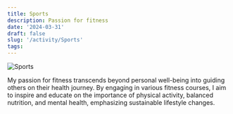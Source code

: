 ```yaml
---
title: Sports
description: Passion for fitness
date: '2024-03-31'
draft: false
slug: '/activity/Sports'
tags:
---
```


![Sports](/Sports.png)

My passion for fitness transcends beyond personal well-being into guiding others on their health journey. By engaging in various fitness courses, I aim to inspire and educate on the importance of physical activity, balanced nutrition, and mental health, emphasizing sustainable lifestyle changes.
